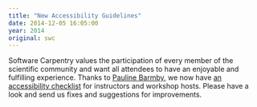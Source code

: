 ```yaml
---
title: "New Accessibility Guidelines"
date: 2014-12-05 16:05:00
year: 2014
original: swc
---
```

<p>
  Software Carpentry values the participation of every member of the
  scientific community and want all attendees to have an enjoyable and
  fulfilling experience.
  Thanks to <a href="{{site.baseurl}}/team/#barmby.pauline">Pauline Barmby</a>,
  we now have
  <a href="{{site.baseurl}}/checklists/accessibility/">an accessibility checklist</a>
  for instructors and workshop hosts.
  Please have a look
  and send us fixes and suggestions for improvements.
</p>
